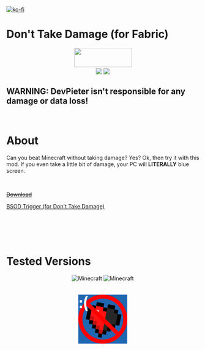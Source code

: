 [![ko-fi](https://ko-fi.com/img/githubbutton_sm.svg)](https://ko-fi.com/K3K05621Y)
<br>
# Don't Take Damage (for Fabric)

<p align="center">
<img src="https://i.imgur.com/Ol1Tcf8.png" width="151" height="50" />
<br>
<img src="https://img.shields.io/static/v1?label=Made%20With&message=%E2%9D%A4&color=red"/>
<img src="https://img.shields.io/static/v1?label=By&message=DevPieter&color=blueviolet"/>
</p>

## WARNING: DevPieter isn't responsible for any damage or data loss!

<br>

# About
Can you beat Minecraft without taking damage?
Yes? Ok, then try it with this mod.
If you even take a little bit of damage, your PC will **LITERALLY** blue screen.

<br>

[~~Download~~](#)

[BSOD Trigger (for Don't Take Damage)](https://github.com/DevPieter/BSOD-Trigger-for-Dont-Take-Damage)

<br><br>

<br>

# Tested Versions

<p align="center"> 
<img src="https://img.shields.io/static/v1?label=Minecraft&amp;message=1.17&amp;color=critical" alt="Minecraft">
<img src="https://img.shields.io/static/v1?label=Minecraft&amp;message=1.17.1&amp;color=success" alt="Minecraft">
<br> <br> <br>
<img src="https://github.com/DevPieter/Dont-Take-Damage/raw/main/src/main/resources/assets/donttakedamage/icon.png" alt="Inco"/>
</p>
